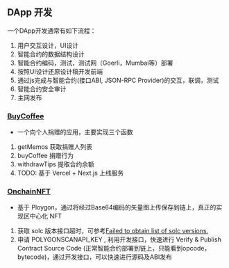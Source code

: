 ## DApp 开发

一个DApp开发通常有如下流程：
1. 用户交互设计，UI设计
2. 智能合约的数据结构设计
3. 智能合约编码，测试，测试网（Goerli，Mumbai等）部署
4. 按照UI设计还原设计稿开发前端
5. 通过js完成与智能合约(接口ABI, JSON-RPC Provider)的交互，联调，测试
6. 智能合约安全审计
6. 主网发布

### [BuyCoffee](./BuyCoffee/contracts/BuyCoffee.sol)
* 一个向个人捐赠的应用，主要实现三个函数
1. getMemos 获取捐赠人列表
2. buyCoffee 捐赠行为
3. withdrawTips 提取合约余额
4. TODO: 基于 Vercel + Next.js 上线服务

### [OnchainNFT](./BuyCoffee/contracts/MyToken.sol)
* 基于 Ploygon，通过将经过Base64编码的矢量图上传保存到链上，真正的实现区中心化 NFT
1. 获取 solc 版本接口超时，可参考[Failed to obtain list of solc versions.](https://github.com/NomicFoundation/hardhat/issues/2684#issuecomment-1177001254)
2. 申请 POLYGONSCANAPI_KEY , 利用开发接口，快速进行 Verify & Publish Contract Source Code (正常智能合约部署到链上，只能看到opcode， bytecode)，通过开发接口，可以快速进行源码及ABI发布
